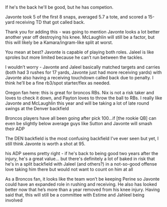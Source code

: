 If he's the back he'll be good, but he has competion.

Javonte took 5 of the first 8 snaps, averaged 5.7 a tote, and scored a 15-yard receiving TD that got called back. 

Thank you for adding this - was going to mention Javonte looks a lot better another year off destroying his knee. McLaughlin will still be a factor, but this will likely be a Kamara/ingram-like split at worst.

You mean at best? Javonte is capable of playing both roles. Jaleel is like sproles but more limited because he can’t run between the tackles.

I wouldn’t worry - Javonte and Jaleel basically matched targets and carries (both had 3 rushes for 17 yards, Javonte just had more receiving yards) with Javonte also having a receiving touchdown called back due to penalty. I think he’ll be a fine rb3/spot starter/flex as needed.

Oregon fan here: this is great for broncos RBs. Nix is not a risk taker and loves to check it down, and Payton loves to throw the ball to RBs. I really like Javonte and McLaughlin this year and will be taking a lot of late round swings at the Denver backfield

Broncos players have all been going after pick 100…if [the rookie QB] can even be slightly below average guys like Sutton and Javonte will smash their ADP

The DEN backfield is the most confusing backfield I've ever seen but yet, I still think Javonte is worth a shot at 95.

his ADP seems pretty right - if he's back to being good two years after the injury, he's a great value... but there's definitely a lot of baked in risk that he's in a split backfield with Jaleel (and others?) in a not-so-good offense
love taking him there but would not want to count on him at all

As a Broncos fan, it looks like the team won’t be keeping Perine so Javonte could have an expanded role in rushing and receiving. He also has looked better now that he’s more than a year removed from his knee injury.
Having said that, this will still be a committee with Estime and Jahleel being involved
